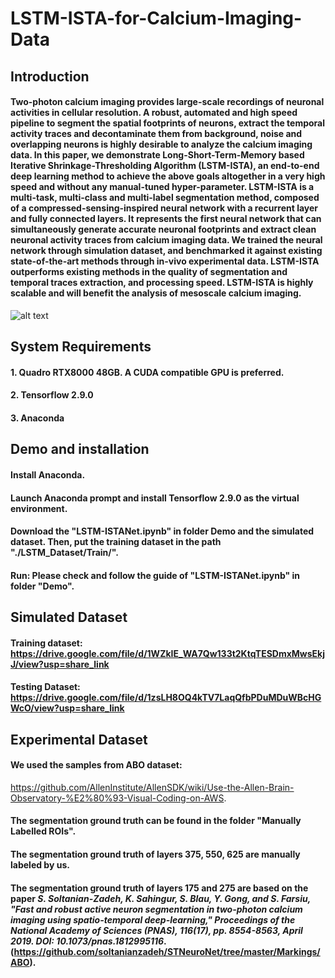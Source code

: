 # LSTM-ISTA-for-Calcium-Imaging-Data
## Introduction
#### Two-photon calcium imaging provides large-scale recordings of neuronal activities in cellular resolution. A robust, automated and high speed pipeline to segment the spatial footprints of neurons, extract the temporal activity traces and decontaminate them from background, noise and overlapping neurons is highly desirable to analyze the calcium imaging data. In this paper, we demonstrate Long-Short-Term-Memory based Iterative Shrinkage-Thresholding Algorithm (LSTM-ISTA), an end-to-end deep learning method to achieve the above goals altogether in a very high speed and without any manual-tuned hyper-parameter. LSTM-ISTA is a multi-task, multi-class and multi-label segmentation method, composed of a compressed-sensing-inspired neural network with a recurrent layer and fully connected layers. It represents the first neural network that can simultaneously generate accurate neuronal footprints and extract clean neuronal activity traces from calcium imaging data. We trained the neural network through simulation dataset, and benchmarked it against existing state-of-the-art methods through in-vivo experimental data. LSTM-ISTA outperforms existing methods in the quality of segmentation and temporal traces extraction, and processing speed. LSTM-ISTA is highly scalable and will benefit the analysis of mesoscale calcium imaging. 
![alt text](https://github.com/KangningZhang/LSTM-ISTA-for-Calcium-Imaging-Data/blob/main/Figures/Fig1.png)

## System Requirements
#### 1. Quadro RTX8000 48GB. A CUDA compatible GPU is preferred.
#### 2. Tensorflow 2.9.0
#### 3. Anaconda

## Demo and installation
#### Install Anaconda.
#### Launch Anaconda prompt and install Tensorflow 2.9.0 as the virtual environment.
#### Download the "LSTM-ISTANet.ipynb" in folder Demo and the simulated dataset. Then, put the training dataset in the path "./LSTM_Dataset/Train/".
#### Run: Please check and follow the guide of "LSTM-ISTANet.ipynb" in folder "Demo".

## Simulated Dataset
#### Training dataset: https://drive.google.com/file/d/1WZkIE_WA7Qw133t2KtqTESDmxMwsEkjJ/view?usp=share_link
#### Testing Dataset: https://drive.google.com/file/d/1zsLH8OQ4kTV7LaqQfbPDuMDuWBcHGWcO/view?usp=share_link
## Experimental Dataset
#### We used the samples from ABO dataset:
https://github.com/AllenInstitute/AllenSDK/wiki/Use-the-Allen-Brain-Observatory-%E2%80%93-Visual-Coding-on-AWS.
#### The segmentation ground truth can be found in the folder "Manually Labelled ROIs". 
#### The segmentation ground truth of layers 375, 550, 625 are manually labeled by us. 
#### The segmentation ground truth of layers 175 and 275 are based on the paper _S. Soltanian-Zadeh, K. Sahingur, S. Blau, Y. Gong, and S. Farsiu, "Fast and robust active neuron segmentation in two-photon calcium imaging using spatio-temporal deep-learning," Proceedings of the National Academy of Sciences (PNAS), 116(17), pp. 8554-8563, April 2019. DOI: 10.1073/pnas.1812995116_. (https://github.com/soltanianzadeh/STNeuroNet/tree/master/Markings/ABO).
